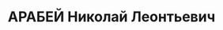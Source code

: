 ---
title: АРАБЕЙ Николай Леонтьевич
description: "Род. в 1899, Польша, Западная Белоруссия, дер. В. Обрины [Минская губ.,\
  \ Минский уезд, Б. Обрина?], белорус, обр.: высшее, член/канд. в члены ВКП(б) с\
  \ 1920. Проживал: Минск, пл. Парижской коммуны 14, кв. 11. Заведующий, школьный\
  \ отдел ЦК КП(б)Б \n  Арестован 27.04.1937. Обв. по ст. 69, 70, 76 УК БССР - участника/с\
  \ террорист.шпионско-диверс.орг. Приговор: ВК ВС СССР, 29.10.1937 – ВМН с конфискацией\
  \ имущества. Расстрелян 30.10.1937, г.Минск. \n  Реабилитирован ВК ВС СССР 16.07.1957"
---
